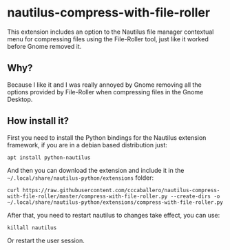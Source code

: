 # nautilus-compress-with-file-roller

This extension includes an option to the Nautilus file manager contextual menu for compressing files using the File-Roller tool, just like it worked before Gnome removed it.

## Why?

Because I like it and I was really annoyed by Gnome removing all the options provided by File-Roller when compressing files in the Gnome Desktop.

## How install it?

First you need to install the Python bindings for the Nautilus extension framework, if you are in a debian based distribution just:

    apt install python-nautilus

And then you can download the extension and include it in the `~/.local/share/nautilus-python/extensions` folder:

    curl https://raw.githubusercontent.com/cccaballero/nautilus-compress-with-file-roller/master/compress-with-file-roller.py --create-dirs -o ~/.local/share/nautilus-python/extensions/compress-with-file-roller.py

After that, you need to restart nautilus to changes take effect, you can use:

    killall nautilus

Or restart the user session.

